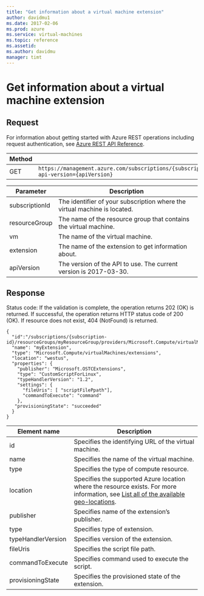 ```yaml
---
title: "Get information about a virtual machine extension"
author: davidmu1
ms.date: 2017-02-06
ms.prod: azure
ms.service: virtual-machines
ms.topic: reference
ms.assetid:
ms.author: davidmu
manager: timt
---
```


# Get information about a virtual machine extension   
    
## Request    

For information about getting started with Azure REST operations including request authentication, see [Azure REST API Reference](../../../index.md).    
    
| Method | Request URI |    
|--------|-------------|    
| GET | `https://management.azure.com/subscriptions/{subscriptionId}/resourceGroups/{resourceGroup}/providers/Microsoft.Compute/virtualMachines/{vm}/extensions/{extension}?api-version={apiVersion}` |    

| Parameter | Description |
| --------- | ----------- |
| subscriptionId | The identifier of your subscription where the virtual machine is located. |
| resourceGroup | The name of the resource group that contains the virtual machine. |
| vm | The name of the virtual machine. |
| extension | The name of the extension to get information about. |
| apiVersion | The version of the API to use. The current version is 2017-03-30. |

## Response    
 
Status code: If the validation is complete, the operation returns 202 (OK) is returned. If successful, the operation returns HTTP status code of 200 (OK). If resource does not exist, 404 (NotFound) is returned.    
    
```  
{    
  "id":"/subscriptions/{subscription-id}/resourceGroups/myResourceGroup/providers/Microsoft.Compute/virtualMachines/myVM/extensions/myExtension",    
  "name": "myExtension",    
  "type": "Microsoft.Compute/virtualMachines/extensions",    
  "location": "westus",    
  "properties": {    
    "publisher": "Microsoft.OSTCExtensions",    
    "type": "CustomScriptForLinux",    
    "typeHandlerVersion": "1.2",    
    "settings": {    
      "fileUris": [ "scriptFilePpath"],    
      "commandToExecute": "command"    
    },    
   "provisioningState": "succeeded"    
  }    
}    
```    
    
| Element name | Description |    
|--------------|-------------|    
| id | Specifies the identifying URL of the virtual machine. |    
| name | Specifies the name of the virtual machine. |    
| type | Specifies the type of compute resource. |    
| location | Specifies the supported Azure location where the resource exists. For more information, see [List all of the available geo-locations](../../../docs-ref-autogen/resources/subscriptions.json#Subscriptions_ListLocations). |    
| publisher | Specifies name of the extension’s publisher. |    
| type | Specifies type of extension. |    
| typeHandlerVersion | Specifies version of the extension. |    
| fileUris | Specifies the script file path. |    
| commandToExecute | Specifies command used to execute the script. |    
| provisioningState | Specifies the provisioned state of the extension. |
